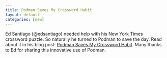 ```yaml
---
title: Podman Saves My Crossword Habit
layout: default
categories: [new]
---
```


Ed Santiago (@edsantiago) needed help with his New York Times crossword puzzle.  So naturally he turned to Podman to save the day.  Read about it in his blog post: [Podman Saves My Crossword Habit](http://blog.edsantiago.com/2019/03/podman-saves-my-crossword/).  Many thanks to Ed for sharing this innovative use of Podman.

